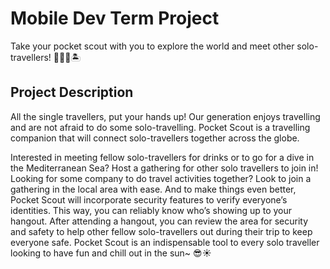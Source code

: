 # Mobile Dev Term Project
Take your pocket scout with you to explore the world and meet other solo-travellers! 🎒🤠✨🏝️

## Project Description
All the single travellers, put your hands up! Our generation enjoys travelling and are not afraid 
to do some solo-travelling. Pocket Scout is a travelling companion that will connect solo-travellers 
together across the globe.

Interested in meeting fellow solo-travellers for drinks or to go for a dive in the Mediterranean Sea? 
Host a gathering for other solo travellers to join in!
Looking for some company to do travel activities together? 
Look to join a gathering in the local area with ease.
And to make things even better, Pocket Scout will incorporate security features to verify everyone’s 
identities. This way, you can reliably know who’s showing up to your hangout. 
After attending a hangout, you can review the area for security and safety to help other fellow 
solo-travellers out during their trip to keep everyone safe.
Pocket Scout is an indispensable tool to every solo traveller looking to have 
fun and chill out in the sun~ 😎☀️